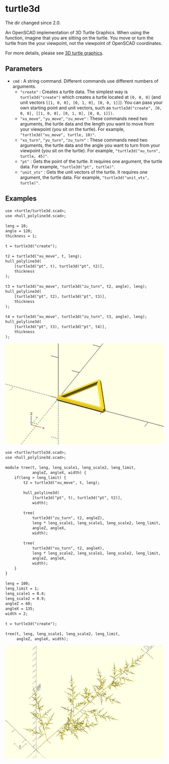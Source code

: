 # turtle3d

The dir changed since 2.0. 

An OpenSCAD implementation of 3D Turtle Graphics. When using the function, imagine that you are sitting on the turtle. You move or turn the turtle from the your viewpoint, not the viewpoint of OpenSCAD coordinates.

For more details, please see [3D turtle graphics](https://openhome.cc/eGossip/OpenSCAD/3DTurtleGraphics.html). 

## Parameters

- `cmd` : A string command. Different commands use different numbers of arguments. 
    - `"create"` : Creates a turtle data. The simplest way is `turtle3d("create")` which creates a turtle located at `[0, 0, 0]` (and unit vectors `[[1, 0, 0], [0, 1, 0], [0, 0, 1]]`). You can pass your own starting point and unit vectors, such as `turtle3d("create", [0, 0, 0], [[1, 0, 0], [0, 1, 0], [0, 0, 1]])`.
    - `"xu_move"`, `"yu_move"`, `"zu_move"` : These commands need two arguments, the turtle data and the length you want to move from your viewpoint (you sit on the turtle). For example, `"turtle3d("xu_move", turtle, 10)"`.
    - `"xu_turn"`, `"yu_turn"`, `"zu_turn"` : These commands need two arguments, the turtle data and the angle you want to turn from your viewpoint (you sit on the turtle). For example, `"turtle3d("xu_turn", turtle, 45)"`.
    - `"pt"` : Gets the point of the turtle. It requires one argument, the turtle data. For example, `"turtle3d("pt", turtle)"`.
    - `"unit_vts"` : Gets the unit vectors of the turtle. It requires one argument, the turtle data. For example, `"turtle3d("unit_vts", turtle)"`.

## Examples
	    
	use <turtle/turtle3d.scad>;
	use <hull_polyline3d.scad>;
	
	leng = 10;
	angle = 120;
	thickness = 1;
	
	t = turtle3d("create");
	
	t2 = turtle3d("xu_move", t, leng);
	hull_polyline3d(
	    [turtle3d("pt", t), turtle3d("pt", t2)], 
	    thickness
	);
	
	t3 = turtle3d("xu_move", turtle3d("zu_turn", t2, angle), leng);
	hull_polyline3d(
	    [turtle3d("pt", t2), turtle3d("pt", t3)], 
	    thickness
	);
	
	t4 = turtle3d("xu_move", turtle3d("zu_turn", t3, angle), leng);
	hull_polyline3d(
	    [turtle3d("pt", t3), turtle3d("pt", t4)], 
	    thickness
	);


![turtle3d](images/lib3x-turtle3d-1.JPG)
	
	use <turtle/turtle3d.scad>;
	use <hull_polyline3d.scad>;
	
	module tree(t, leng, leng_scale1, leng_scale2, leng_limit, 
	            angleZ, angleX, width) {
	    if(leng > leng_limit) {
	        t2 = turtle3d("xu_move", t, leng);
	        
	        hull_polyline3d(
	            [turtle3d("pt", t), turtle3d("pt", t2)], 
	            width);
	
	        tree(
	            turtle3d("zu_turn", t2, angleZ),
	            leng * leng_scale1, leng_scale1, leng_scale2, leng_limit, 
	            angleZ, angleX, 
	            width);
	
	        tree(
	            turtle3d("xu_turn", t2, angleX), 
	            leng * leng_scale2, leng_scale1, leng_scale2, leng_limit, 
	            angleZ, angleX, 
	            width);
	    }    
	}
	
	leng = 100;
	leng_limit = 1;
	leng_scale1 = 0.4;
	leng_scale2 = 0.9;
	angleZ = 60;
	angleX = 135;
	width = 2;
	
	t = turtle3d("create");
	
	tree(t, leng, leng_scale1, leng_scale2, leng_limit, 
	     angleZ, angleX, width);

![turtle3d](images/lib3x-turtle3d-2.JPG)
